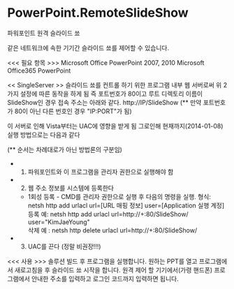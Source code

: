 # PowerPoint.RemoteSlideShow
파워포인트 원격 슬라이드 쑈

같은 네트워크에 속한 기기간 슬라이드 쑈를 제어할 수 있습니다.

<<< 필요 항목 >>>
Microsoft Office PowerPoint 2007, 2010
Microsoft Office365 PowerPoint

<< SingleServer >>
슬라이드 쑈를 컨트롤 하기 위한 프로그램 내부 웹 서버로써 위 2가지 설정에 따른 동작을 하게 됨
즉 포트번호가 80이고 루트 디렉토리 이름이 SlideShow인 경우 접속 주소는 아래와 같다.
http://IP/SlideShow
(** 만약 포트번호가 80이 아닌 다른 번호인 경우 "IP:PORT"가 됨)    

이 서버로 인해 Vista부터는 UAC에 영향을 받게 됨
그로인해 현재까지(2014-01-08) 실행 방법으로는 다음과 같다

(** 순서는 차례대로가 아닌 방법론의 구분임)    
- 1. 파워포인트와 이 프로그램을 관리자 권한으로 실행해야 함
- 2. 웹 주소 정보를 시스템에 등록한다
    * 1회성 등록 - CMD를 관리자 권한으로 실행 후 다음의 명령을 실행.
    형식: netsh http add urlacl url=[URL 매핑 정보] user=[Application 실행 계정]
    등록 예: netsh http add urlacl url=http://+:80/SlideShow/ user="KimJaeYoung"           
    삭제 예 : netsh http delete urlacl url=http://+:80/SlideShow/     
- 3. UAC를 끈다 (정말 비권장!!!)   

<<< 사용 >>>
솔루션 빌드 후 프로그램을 실행합니다.
원하는 PPT를 열고 프로그램에서 새로고침을 후 슬라이드 쑈 시작을 합니다.
원격 제어 할 기기에서(가령 핸드폰) 프로그램에서 안내한 주소를 입력하고
로그인 코드까지 입력하면 됩니다.
